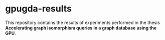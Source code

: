 # gpugda-results
This repository contains the results of experiments performed in the thesis **Accelerating graph isomorphism queries in a graph database using the GPU**.

